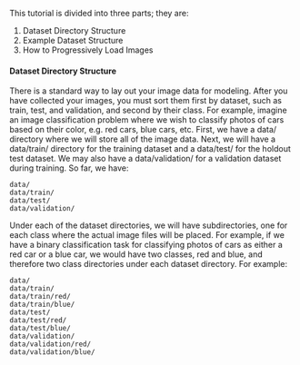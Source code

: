 
This tutorial is divided into three parts; they are:
1. Dataset Directory Structure
2. Example Dataset Structure
3. How to Progressively Load Images

#### Dataset Directory Structure
There is a standard way to lay out your image data for modeling. After you have collected
your images, you must sort them first by dataset, such as train, test, and validation, and
second by their class. For example, imagine an image classification problem where we wish to
classify photos of cars based on their color, e.g. red cars, blue cars, etc. First, we have a data/
directory where we will store all of the image data. Next, we will have a data/train/ directory
for the training dataset and a data/test/ for the holdout test dataset. We may also have a
data/validation/ for a validation dataset during training. So far, we have:

```
data/
data/train/
data/test/
data/validation/
```


Under each of the dataset directories, we will have subdirectories, one for each class where
the actual image files will be placed. For example, if we have a binary classification task for
classifying photos of cars as either a red car or a blue car, we would have two classes, red and
blue, and therefore two class directories under each dataset directory. For example:

```
data/
data/train/
data/train/red/
data/train/blue/
data/test/
data/test/red/
data/test/blue/
data/validation/
data/validation/red/
data/validation/blue/
```
